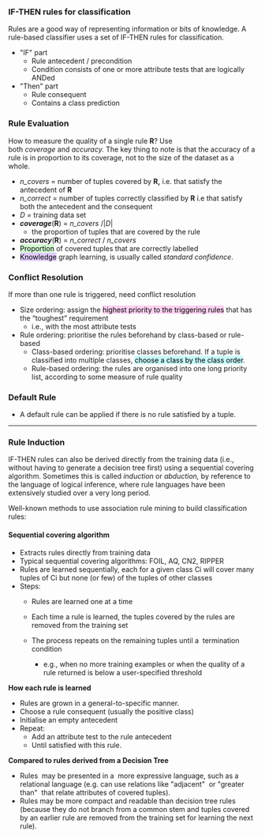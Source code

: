 
### IF-THEN rules for classification
Rules are a good way of representing information or bits of knowledge. A rule-based classifier uses a set of IF-THEN rules for classification.

-   "IF" part
    -   Rule antecedent / precondition
    -   Condition consists of one or more attribute tests that are logically ANDed
-   "Then" part
	-   Rule consequent
	-   Contains a class prediction

### Rule Evaluation
How to measure the quality of a single rule **R**? Use both _coverage_ and _accuracy._
The key thing to note is that the accuracy of a rule is in proportion to its coverage, not to the size of the dataset as a whole. 

-   _n_covers_ = number of tuples covered by **R,** i.e. that satisfy the antecedent of **R**
-   _n_correct_ = number of tuples correctly classified by **R** i.e that satisfy both the antecedent and the consequent
-   _D =_ training data set
-   **_coverage_**(**R**) = _n_covers_ /|_D_|
    -   the proportion of tuples that are covered by the rule 
-   **_accuracy_**(**R**) = _n_correct_ / _n_covers_
-   <mark style="background: #BBFABBA6;">Proportion</mark> of covered tuples that are correctly labelled
-   <mark style="background: #D2B3FFA6;">Knowledge</mark> graph learning, is usually called _standard confidence_.  

### Conflict Resolution
If more than one rule is triggered, need conflict resolution

-   Size ordering: assign the <mark style="background: #FFB8EBA6;">highest priority to the triggering rules</mark> that has the “toughest” requirement
	-   i.e., with the most attribute tests
-   Rule ordering: prioritise the rules beforehand by class-based or rule-based
	-   Class-based ordering: prioritise classes beforehand. If a tuple is classified into multiple classes, <mark style="background: #ABF7F7A6;">choose a class by the class order</mark>.
	-   Rule-based ordering: the rules are organised into one long priority list, according to some measure of rule quality

### Default Rule
- A default rule can be applied if there is no rule satisfied by a tuple.

---

### Rule Induction

IF-THEN rules can also be derived directly from the training data (i.e., without having to generate a decision tree first) using a sequential covering algorithm. Sometimes this is called _induction_ or _abduction,_ by reference to the language of logical inference, where rule languages have been extensively studied over a very long period.  

Well-known methods to use association rule mining to build classification rules:

#### Sequential covering algorithm

-   Extracts rules directly from training data
-   Typical sequential covering algorithms: FOIL, AQ, CN2, RIPPER
-   Rules are learned sequentially, each for a given class Ci will cover many tuples of Ci but none (or few) of the tuples of other classes
-   Steps:
    -   Rules are learned one at a time
    -   Each time a rule is learned, the tuples covered by the rules are removed from the training set  
        
    -   The process repeats on the remaining tuples until a  termination condition
        -   e.g., when no more training examples or when the quality of a rule returned is below a user-specified threshold

**How each rule is learned**

-   Rules are grown in a general-to-specific manner.
-   Choose a rule consequent (usually the positive class)  
-   Initialise an empty antecedent
-   Repeat:  
	-   Add an attribute test to the rule antecedent
	-   Until satisfied with this rule.


**Compared to rules derived from a Decision Tree**

-   Rules  may be presented in a  more expressive language, such as a relational language (e.g. can use relations like "adjacent"  or "greater than"  that relate attributes of covered tuples).
-   Rules may be more compact and readable than decision tree rules (because they do not branch from a common stem and tuples covered by an earlier rule are removed from the training set for learning the next rule).
